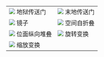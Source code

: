 |                                                              |                                                              |
| ------------------------------------------------------------ | ------------------------------------------------------------ |
| ![](https://i.loli.net/2021/05/12/UlJ3zdESNyZWmxG.png) 地狱传送门 | ![](https://i.loli.net/2021/05/12/3dm2WPgVNItBl4c.png) 末地传送门 |
| ![](https://i.loli.net/2021/05/12/fHrWgLM1wEpv2dQ.png) 镜子  | ![](https://i.loli.net/2021/05/12/UowmI71x6ANXyYg.png) 空间自折叠 |
| ![](https://i.loli.net/2021/05/12/59hx6vYgPqtVUuM.png) 位面纵向堆叠 | ![](https://i.loli.net/2021/05/12/7PALM6Dg14jK2bp.png) 旋转变换 |
| ![](https://i.loli.net/2021/05/12/EHldX9er2OqGULj.png) 缩放变换 |                                                              |

















